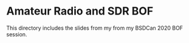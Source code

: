 # Amateur Radio and SDR BOF

This directory includes the slides from my from my BSDCan 2020 BOF session.
